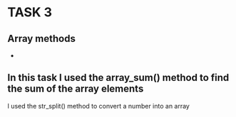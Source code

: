 # TASK 3
## Array methods
-
In this task I used the array_sum() method to find the sum of the array elements
-
I used the str_split() method to convert a number into an array
